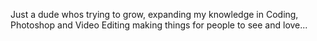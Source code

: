 Just a dude whos trying to grow, expanding my knowledge in Coding, Photoshop and Video Editing making things for people to see and love...
